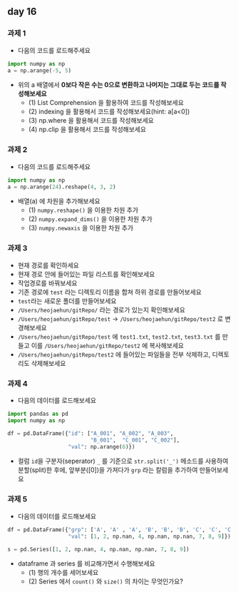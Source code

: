 ## day 16 
### 과제 1
- 다음의 코드를 로드해주세요
~~~python
import numpy as np
a = np.arange(-5, 5)
~~~
- 위의 a 배열에서 <b>0보다 작은 수는 0으로 변환하고 나머지는 그대로 두는 코드를 작성해보세요</b>
  - (1) List Comprehension 을 활용하여 코드를 작성해보세요
  - (2) indexing 을 활용해서 코드를 작성해보세요(hint: a[a<0]) 
  - (3) np.where 을 활용해서 코드를 작성해보세요
  - (4) np.clip 을 활용해서 코드를 작성해보세요

### 과제 2
- 다음의 코드를 로드해주세요
~~~python
import numpy as np
a = np.arange(24).reshape(4, 3, 2)
~~~
- 배열(a) 에 차원을 추가해보세요
  - (1) `numpy.reshape()` 을 이용한 차원 추가
  - (2) `numpy.expand_dims()` 을 이용한 차원 추가
  - (3) `numpy.newaxis` 을 이용한 차원 추가 

### 과제 3
- 현재 경로를 확인하세요
- 현재 경로 안에 들어있는 파일 리스트를 확인해보세요
- 작업경로를 바꿔보세요
- 기존 경로에 `test` 라는 디렉토리 이름을 합쳐 하위 경로를 만들어보세요
- `test`라는 새로운 폴더를 만들어보세요
- `/Users/heojaehun/gitRepo/` 라는 경로가 있는지 확인해보세요
- `/Users/heojaehun/gitRepo/test` -> `/Users/heojaehun/gitRepo/test2` 로 변경해보세요
- `/Users/heojaehun/gitRepo/test` 에 `test1.txt`, `test2.txt`, `test3.txt` 를 만들고 이를 `/Users/heojaehun/gitRepo/test2` 에 복사해보세요
- `/Users/heojaehun/gitRepo/test2` 에 들어있는 파일들을 전부 삭제하고, 디렉토리도 삭제해보세요 

### 과제 4
- 다음의 데이터를 로드해보세요
~~~python
import pandas as pd
import numpy as np

df = pd.DataFrame({"id": ["A_001", "A_002", "A_003",
                          "B_001",  "C_001", "C_002"],
                   "val": np.arange(6)})
~~~
- 컬럼 `id`을 구분자(seperator) `_` 를 기준으로 `str.split('_')` 메소드를 사용하여 분할(split)한 후에, 앞부분([0])을 가져다가 `grp` 라는 칼럼을 추가하여 만들어보세요

### 과제 5
- 다음의 데이터를 로드해보세요
~~~python
df = pd.DataFrame({"grp": ['A', 'A' , 'A', 'B', 'B', 'B', 'C', 'C', 'C'],
                   "val": [1, 2, np.nan, 4, np.nan, np.nan, 7, 8, 9]})

s = pd.Series([1, 2, np.nan, 4, np.nan, np.nan, 7, 8, 9])
~~~
- dataframe 과 series 를 비교해가면서 수행해보세요
  - (1) 행의 개수를 세어보세요 
  - (2) Series 에서 `count()` 와 `size()` 의 차이는 무엇인가요? 


